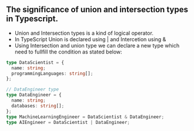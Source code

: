 ## The significance of union and intersection types in Typescript.

- Union and Intersection types is a kind of logical operator.
- In TypeScript Union is declared using | and Intercetion using &
- Using Intersection and union type we can declare a new type which need to fullfill the condition as stated below:

```typescript
type DataScientist = {
  name: string;
  programmingLanguages: string[];
};

// DataEngineer type
type DataEngineer = {
  name: string;
  databases: string[];
};
type MachineLearningEngineer = DataScientist & DataEngineer;
type AIEngineer = DataScientist | DataEngineer;
```
